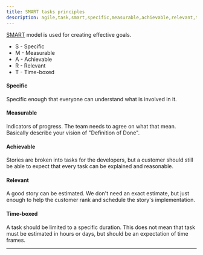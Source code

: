 ```yaml
---
title: SMART tasks principles
description: agile,task,smart,specific,measurable,achievable,relevant,time-boxed
---
```


[SMART](http://xp123.com/xplor/xp0308/index.shtml) model is used for creating effective goals.

* S - Specific
* M - Measurable
* A - Achievable
* R - Relevant
* T - Time-boxed

#### Specific
Specific enough that everyone can understand what is involved in it.

#### Measurable

Indicators of progress. The team needs to agree on what that mean.
Basically describe your vision of "Definition of Done".


#### Achievable

Stories are broken into tasks for the developers, but a customer should still
be able to expect that every task can be explained and reasonable.

#### Relevant

A good story can be estimated. We don't need an exact estimate,
but just enough to help the customer rank and schedule the story's implementation.

#### Time-boxed

A task should be limited to a specific duration. This does not mean that
task must be estimated in hours or days, but should be an expectation of time frames.


---





